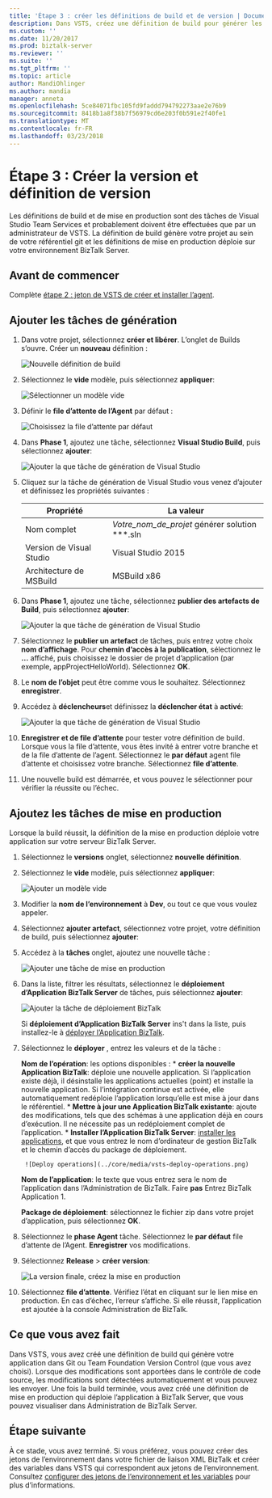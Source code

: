 ```yaml
---
title: 'Étape 3 : créer les définitions de build et de version | Documents Microsoft'
description: Dans VSTS, créez une définition de build pour générer les projets de votre git ou le référentiel TFS, puis créer une définition de mise en production pour déployer l’application BizTalk Server
ms.custom: ''
ms.date: 11/20/2017
ms.prod: biztalk-server
ms.reviewer: ''
ms.suite: ''
ms.tgt_pltfrm: ''
ms.topic: article
author: MandiOhlinger
ms.author: mandia
manager: anneta
ms.openlocfilehash: 5ce84071fbc105fd9faddd794792273aae2e76b9
ms.sourcegitcommit: 8418b1a8f38b7f56979cd6e203f0b591e2f40fe1
ms.translationtype: MT
ms.contentlocale: fr-FR
ms.lasthandoff: 03/23/2018
---
```

# <a name="step-3-create-the-build-and-release-definition"></a>Étape 3 : Créer la version et définition de version

Les définitions de build et de mise en production sont des tâches de Visual Studio Team Services et probablement doivent être effectuées que par un administrateur de VSTS. La définition de build génère votre projet au sein de votre référentiel git et les définitions de mise en production déploie sur votre environnement BizTalk Server. 

## <a name="before-you-begin"></a>Avant de commencer
Complète [étape 2 : jeton de VSTS de créer et installer l’agent](feature-pack-create-vsts-token.md).

## <a name="add-the-build-tasks"></a>Ajouter les tâches de génération
1. Dans votre projet, sélectionnez **créer et libérer**. L’onglet de Builds s’ouvre. Créer un **nouveau** définition :

    ![Nouvelle définition de build](../core/media/vsts-new-definition.png)

2. Sélectionnez le **vide** modèle, puis sélectionnez **appliquer**:  

    ![Sélectionner un modèle vide](../core/media/vsts-emtpy-template.png)
 
3. Définir le **file d’attente de l’Agent** par défaut : 

    ![Choisissez la file d’attente par défaut](../core/media/vsts-select-agent-queue.png)

4. Dans **Phase 1**, ajoutez une tâche, sélectionnez **Visual Studio Build**, puis sélectionnez **ajouter**:

    ![Ajouter la que tâche de génération de Visual Studio](../core/media/vsts-add-visual-studio-task.png)

5. Cliquez sur la tâche de génération de Visual Studio vous venez d’ajouter et définissez les propriétés suivantes :  

    | Propriété | La valeur |
    | --- | --- | 
    | Nom complet | *Votre_nom_de_projet* générer solution **\*.sln | 
    | Version de Visual Studio | Visual Studio 2015 | 
    | Architecture de MSBuild | MSBuild x86 | 

6. Dans **Phase 1**, ajoutez une tâche, sélectionnez **publier des artefacts de Build**, puis sélectionnez **ajouter**: 

    ![Ajouter la que tâche de génération de Visual Studio](../core/media/vsts-add-publish-build-task.png)

7. Sélectionnez le **publier un artefact** de tâches, puis entrez votre choix **nom d’affichage**. Pour **chemin d’accès à la publication**, sélectionnez le **...**  affiché, puis choisissez le dossier de projet d’application (par exemple, appProjectHelloWorld). Sélectionnez **OK**.

8. Le **nom de l’objet** peut être comme vous le souhaitez. Sélectionnez **enregistrer**. 

9. Accédez à **déclencheurs**et définissez la **déclencher état** à **activé**:  

    ![Ajouter la que tâche de génération de Visual Studio](../core/media/vsts-continuous-integration.png)

10. **Enregistrer et de file d’attente** pour tester votre définition de build. Lorsque vous la file d’attente, vous êtes invité à entrer votre branche et de la file d’attente de l’agent. Sélectionnez le **par défaut** agent file d’attente et choisissez votre branche. Sélectionnez **file d’attente**.  

11. Une nouvelle build est démarrée, et vous pouvez le sélectionner pour vérifier la réussite ou l’échec. 

## <a name="add-the-release-tasks"></a>Ajoutez les tâches de mise en production

Lorsque la build réussit, la définition de la mise en production déploie votre application sur votre serveur BizTalk Server. 

1. Sélectionnez le **versions** onglet, sélectionnez **nouvelle définition**. 

2. Sélectionnez le **vide** modèle, puis sélectionnez **appliquer**:

    ![Ajouter un modèle vide](../core/media/vsts-empty-release-template.png)

3. Modifier la **nom de l’environnement** à **Dev**, ou tout ce que vous voulez appeler. 

4. Sélectionnez **ajouter artefact**, sélectionnez votre projet, votre définition de build, puis sélectionnez **ajouter**: 

5. Accédez à la **tâches** onglet, ajoutez une nouvelle tâche : 

    ![Ajouter une tâche de mise en production](../core/media/vsts-new-release-tasks.png)

6. Dans la liste, filtrer les résultats, sélectionnez le **déploiement d’Application BizTalk Server** de tâches, puis sélectionnez **ajouter**:  

    ![Ajouter la tâche de déploiement BizTalk](../core/media/vsts-biztalk-application-deployment-task.png)

    Si **déploiement d’Application BizTalk Server** ins't dans la liste, puis installez-le à [déployer l’Application BizTalk](https://marketplace.visualstudio.com/items?itemName=ms-biztalk.deploy-biztalk-application).

7. Sélectionnez le **déployer** , entrez les valeurs et de la tâche : 

    **Nom de l’opération**: les options disponibles : * **créer la nouvelle Application BizTalk**: déploie une nouvelle application. Si l’application existe déjà, il désinstalle les applications actuelles (point) et installe la nouvelle application. Si l’intégration continue est activée, elle automatiquement redéploie l’application lorsqu’elle est mise à jour dans le référentiel. 
        * **Mettre à jour une Application BizTalk existante**: ajoute des modifications, tels que des schémas à une application déjà en cours d’exécution. Il ne nécessite pas un redéploiement complet de l’application.
        * **Installer l’Application BizTalk Server**: [installer les applications](../core/how-to-install-a-biztalk-application.md), et que vous entrez le nom d’ordinateur de gestion BizTalk et le chemin d’accès du package de déploiement.

        ![Deploy operations](../core/media/vsts-deploy-operations.png)

    **Nom de l’application**: le texte que vous entrez sera le nom de l’application dans l’Administration de BizTalk. Faire **pas** Entrez BizTalk Application 1.

    **Package de déploiement**: sélectionnez le fichier zip dans votre projet d’application, puis sélectionnez **OK**. 

8. Sélectionnez le **phase Agent** tâche. Sélectionnez le **par défaut** file d’attente de l’Agent. **Enregistrer** vos modifications.

9. Sélectionnez **Release** > **créer version**:  

    ![La version finale, créez la mise en production](../core/media/vsts-create-release.png)

10. Sélectionnez **file d’attente**. Vérifiez l’état en cliquant sur le lien mise en production. En cas d’échec, l’erreur s’affiche. Si elle réussit, l’application est ajoutée à la console Administration de BizTalk. 

## <a name="what-you-did"></a>Ce que vous avez fait

Dans VSTS, vous avez créé une définition de build qui génère votre application dans Git ou Team Foundation Version Control (que vous avez choisi). Lorsque des modifications sont apportées dans le contrôle de code source, les modifications sont détectées automatiquement et vous pouvez les envoyer. Une fois la build terminée, vous avez créé une définition de mise en production qui déploie l’application à BizTalk Server, que vous pouvez visualiser dans Administration de BizTalk Server. 

## <a name="next-step"></a>Étape suivante
À ce stade, vous avez terminé. Si vous préférez, vous pouvez créer des jetons de l’environnement dans votre fichier de liaison XML BizTalk et créer des variables dans VSTS qui correspondent aux jetons de l’environnement. Consultez [configurer des jetons de l’environnement et les variables](configure-environmental-tokens-and-variables-for-automatic-deployment.md) pour plus d’informations. 
